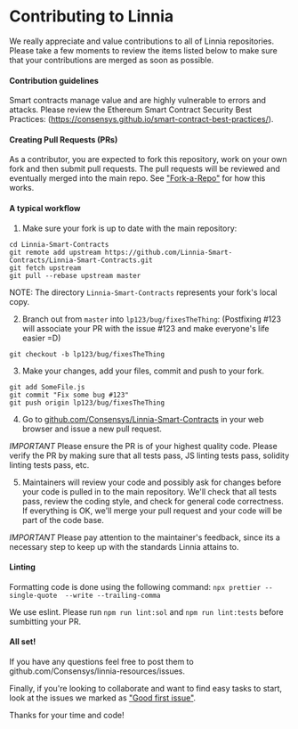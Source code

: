 # Contributing to Linnia

We really appreciate and value contributions to all of Linnia repositories. Please take a few moments to review the items listed below to make sure that your contributions are merged as soon as possible.

#### Contribution guidelines

Smart contracts manage value and are highly vulnerable to errors and attacks. Please review the Ethereum Smart Contract Security Best Practices:
(https://consensys.github.io/smart-contract-best-practices/).

#### Creating Pull Requests (PRs)

As a contributor, you are expected to fork this repository, work on your own fork and then submit pull requests. The pull requests will be reviewed and eventually merged into the main repo. See ["Fork-a-Repo"](https://help.github.com/articles/fork-a-repo/) for how this works.

#### A typical workflow

1) Make sure your fork is up to date with the main repository:

```
cd Linnia-Smart-Contracts
git remote add upstream https://github.com/Linnia-Smart-Contracts/Linnia-Smart-Contracts.git
git fetch upstream
git pull --rebase upstream master
```
NOTE: The directory `Linnia-Smart-Contracts` represents your fork's local copy.

2) Branch out from `master` into `lp123/bug/fixesTheThing`:
(Postfixing #123 will associate your PR with the issue #123 and make everyone's life easier =D)
```
git checkout -b lp123/bug/fixesTheThing
```

3) Make your changes, add your files, commit and push to your fork.

```
git add SomeFile.js
git commit "Fix some bug #123"
git push origin lp123/bug/fixesTheThing
```

4) Go to [github.com/Consensys/Linnia-Smart-Contracts](https://github.com/Consensys/Linnia-Smart-Contracts) in your web browser and issue a new pull request.

*IMPORTANT* Please ensure the PR is of your highest quality code. Please verify the PR by making sure that all tests pass, JS linting tests pass, solidity linting tests pass, etc.

5) Maintainers will review your code and possibly ask for changes before your code is pulled in to the main repository. We'll check that all tests pass, review the coding style, and check for general code correctness. If everything is OK, we'll merge your pull request and your code will be part of the code base.

*IMPORTANT* Please pay attention to the maintainer's feedback, since its a necessary step to keep up with the standards Linnia attains to.

#### Linting

Formatting code is done using the following command:
`npx prettier --single-quote  --write --trailing-comma`

We use eslint.  Please run `npm run lint:sol` and `npm run lint:tests` before sumbitting your PR.

#### All set!

If you have any questions feel free to post them to github.com/Consensys/linnia-resources/issues.

Finally, if you're looking to collaborate and want to find easy tasks to start, look at the issues we marked as ["Good first issue"](https://github.com/Consensys/Linnia-Smart-Contracts/labels/good%20first%20issue).

Thanks for your time and code!
